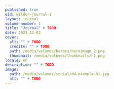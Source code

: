 ```yaml
---
published: true
uid: wilder-journal-1
layout: journal
volume-number: 1
title: "Journal" # TODO
date: 2021-12-02
cover:
  alt: "" # TODO
  credits: "" # TODO
  path: /media/volumes/heroes/heroimage_2.png
  thumbnail: /media/volumes/thumbnails/n1.png
locale: en
description: "" # TODO
image:
  path: /media/volumes/social/dd-example-01.jpg
  alt: "" # TODO
---
```

